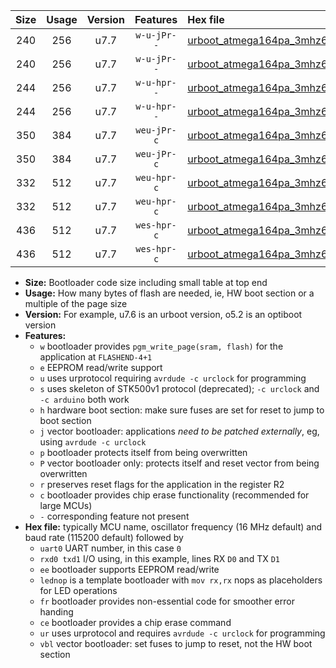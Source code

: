 |Size|Usage|Version|Features|Hex file|
|:-:|:-:|:-:|:-:|:--|
|240|256|u7.7|`w-u-jPr--`|[urboot_atmega164pa_3mhz6864_57600bps_uart0_rxd0_txd1_lednop_ur_vbl.hex](https://raw.githubusercontent.com/stefanrueger/urboot.hex/main/mcus/atmega164pa/fcpu_3mhz6864/57600_bps/urboot_atmega164pa_3mhz6864_57600bps_uart0_rxd0_txd1_lednop_ur_vbl.hex)|
|240|256|u7.7|`w-u-jPr--`|[urboot_atmega164pa_3mhz6864_57600bps_uart1_rxd2_txd3_lednop_ur_vbl.hex](https://raw.githubusercontent.com/stefanrueger/urboot.hex/main/mcus/atmega164pa/fcpu_3mhz6864/57600_bps/urboot_atmega164pa_3mhz6864_57600bps_uart1_rxd2_txd3_lednop_ur_vbl.hex)|
|244|256|u7.7|`w-u-hpr--`|[urboot_atmega164pa_3mhz6864_57600bps_uart0_rxd0_txd1_lednop_fr_ur.hex](https://raw.githubusercontent.com/stefanrueger/urboot.hex/main/mcus/atmega164pa/fcpu_3mhz6864/57600_bps/urboot_atmega164pa_3mhz6864_57600bps_uart0_rxd0_txd1_lednop_fr_ur.hex)|
|244|256|u7.7|`w-u-hpr--`|[urboot_atmega164pa_3mhz6864_57600bps_uart1_rxd2_txd3_lednop_fr_ur.hex](https://raw.githubusercontent.com/stefanrueger/urboot.hex/main/mcus/atmega164pa/fcpu_3mhz6864/57600_bps/urboot_atmega164pa_3mhz6864_57600bps_uart1_rxd2_txd3_lednop_fr_ur.hex)|
|350|384|u7.7|`weu-jPr-c`|[urboot_atmega164pa_3mhz6864_57600bps_uart0_rxd0_txd1_ee_lednop_fr_ce_ur_vbl.hex](https://raw.githubusercontent.com/stefanrueger/urboot.hex/main/mcus/atmega164pa/fcpu_3mhz6864/57600_bps/urboot_atmega164pa_3mhz6864_57600bps_uart0_rxd0_txd1_ee_lednop_fr_ce_ur_vbl.hex)|
|350|384|u7.7|`weu-jPr-c`|[urboot_atmega164pa_3mhz6864_57600bps_uart1_rxd2_txd3_ee_lednop_fr_ce_ur_vbl.hex](https://raw.githubusercontent.com/stefanrueger/urboot.hex/main/mcus/atmega164pa/fcpu_3mhz6864/57600_bps/urboot_atmega164pa_3mhz6864_57600bps_uart1_rxd2_txd3_ee_lednop_fr_ce_ur_vbl.hex)|
|332|512|u7.7|`weu-hpr-c`|[urboot_atmega164pa_3mhz6864_57600bps_uart0_rxd0_txd1_ee_lednop_fr_ce_ur.hex](https://raw.githubusercontent.com/stefanrueger/urboot.hex/main/mcus/atmega164pa/fcpu_3mhz6864/57600_bps/urboot_atmega164pa_3mhz6864_57600bps_uart0_rxd0_txd1_ee_lednop_fr_ce_ur.hex)|
|332|512|u7.7|`weu-hpr-c`|[urboot_atmega164pa_3mhz6864_57600bps_uart1_rxd2_txd3_ee_lednop_fr_ce_ur.hex](https://raw.githubusercontent.com/stefanrueger/urboot.hex/main/mcus/atmega164pa/fcpu_3mhz6864/57600_bps/urboot_atmega164pa_3mhz6864_57600bps_uart1_rxd2_txd3_ee_lednop_fr_ce_ur.hex)|
|436|512|u7.7|`wes-hpr-c`|[urboot_atmega164pa_3mhz6864_57600bps_uart0_rxd0_txd1_ee_lednop_fr_ce.hex](https://raw.githubusercontent.com/stefanrueger/urboot.hex/main/mcus/atmega164pa/fcpu_3mhz6864/57600_bps/urboot_atmega164pa_3mhz6864_57600bps_uart0_rxd0_txd1_ee_lednop_fr_ce.hex)|
|436|512|u7.7|`wes-hpr-c`|[urboot_atmega164pa_3mhz6864_57600bps_uart1_rxd2_txd3_ee_lednop_fr_ce.hex](https://raw.githubusercontent.com/stefanrueger/urboot.hex/main/mcus/atmega164pa/fcpu_3mhz6864/57600_bps/urboot_atmega164pa_3mhz6864_57600bps_uart1_rxd2_txd3_ee_lednop_fr_ce.hex)|

- **Size:** Bootloader code size including small table at top end
- **Usage:** How many bytes of flash are needed, ie, HW boot section or a multiple of the page size
- **Version:** For example, u7.6 is an urboot version, o5.2 is an optiboot version
- **Features:**
  + `w` bootloader provides `pgm_write_page(sram, flash)` for the application at `FLASHEND-4+1`
  + `e` EEPROM read/write support
  + `u` uses urprotocol requiring `avrdude -c urclock` for programming
  + `s` uses skeleton of STK500v1 protocol (deprecated); `-c urclock` and `-c arduino` both work
  + `h` hardware boot section: make sure fuses are set for reset to jump to boot section
  + `j` vector bootloader: applications *need to be patched externally*, eg, using `avrdude -c urclock`
  + `p` bootloader protects itself from being overwritten
  + `P` vector bootloader only: protects itself and reset vector from being overwritten
  + `r` preserves reset flags for the application in the register R2
  + `c` bootloader provides chip erase functionality (recommended for large MCUs)
  + `-` corresponding feature not present
- **Hex file:** typically MCU name, oscillator frequency (16 MHz default) and baud rate (115200 default) followed by
  + `uart0` UART number, in this case `0`
  + `rxd0 txd1` I/O using, in this example, lines RX `D0` and TX `D1`
  + `ee` bootloader supports EEPROM read/write
  + `lednop` is a template bootloader with `mov rx,rx` nops as placeholders for LED operations
  + `fr` bootloader provides non-essential code for smoother error handing
  + `ce` bootloader provides a chip erase command
  + `ur` uses urprotocol and requires `avrdude -c urclock` for programming
  + `vbl` vector bootloader: set fuses to jump to reset, not the HW boot section
